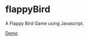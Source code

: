 # flappyBird
A Flappy Bird Game using Javascript.

[Demo](https://shakyasaijal.github.io/flappyBird/)
